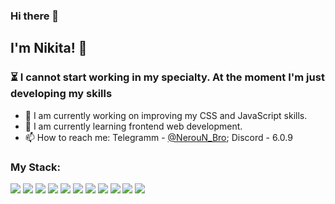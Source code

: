 ### Hi there 👋
## I'm Nikita! 👏

### ⏳ I cannot start working in my specialty. At the moment I'm just developing my skills

- 🔭 I am currently working on improving my CSS and JavaScript skills.
- 🌱 I am currently learning frontend web development.
- 📫 How to reach me: Telegramm - [@NerouN_Bro](https://t.me/NerouN_Bro); Discord - 6.0.9

<!--[![Anurag's GitHub stats](https://github-readme-stats.vercel.app/api?username=NerouN26)](https://github.com/anuraghazra/github-readme-stats)-->

<h3>My Stack:</h3>
<div style="float: left;">
  <img src="https://img.shields.io/badge/HTML5-E34F26?style=for-the-badge&logo=html5&logoColor=white" />
  <img src="https://img.shields.io/badge/CSS3-1572B6?style=for-the-badge&logo=css3&logoColor=white" />
  <img src="https://img.shields.io/badge/JavaScript-323330?style=for-the-badge&logo=javascript&logoColor=F7DF1E" />
  <img src="https://img.shields.io/badge/Python-14354C?style=for-the-badge&logo=python&logoColor=white" />
  <img src="https://img.shields.io/badge/Telegram-2CA5E0?style=for-the-badge&logo=telegram&logoColor=white" />
  <img src="https://img.shields.io/badge/MySQL-00000F?style=for-the-badge&logo=mysql&logoColor=white" />
  <img src="https://img.shields.io/badge/PyCharm-000000.svg?&style=for-the-badge&logo=PyCharm&logoColor=white" />
  <img src="https://img.shields.io/badge/Visual_Studio_Code-0078D4?style=for-the-badge&logo=visual%20studio%20code&logoColor=white" />
  <img src="https://img.shields.io/badge/Adobe%20Photoshop-31A8FF?style=for-the-badge&logo=Adobe%20Photoshop&logoColor=black" />
  <img src="https://img.shields.io/badge/Figma-F24E1E?style=for-the-badge&logo=figma&logoColor=white" />
  <img src="https://img.shields.io/badge/Framer-black?style=for-the-badge&logo=framer&logoColor=blue" />
  
  
